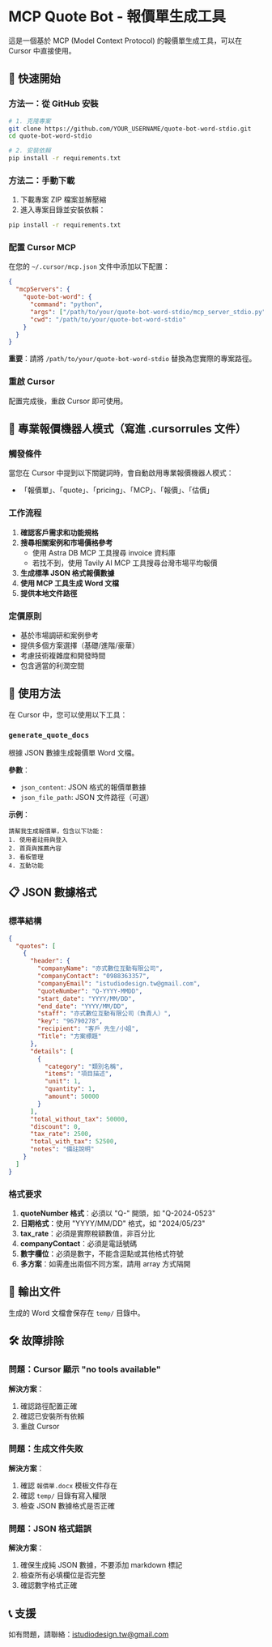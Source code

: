 # MCP Quote Bot - 報價單生成工具

這是一個基於 MCP (Model Context Protocol) 的報價單生成工具，可以在 Cursor 中直接使用。

## 🚀 快速開始

### 方法一：從 GitHub 安裝

```bash
# 1. 克隆專案
git clone https://github.com/YOUR_USERNAME/quote-bot-word-stdio.git
cd quote-bot-word-stdio

# 2. 安裝依賴
pip install -r requirements.txt
```

### 方法二：手動下載

1. 下載專案 ZIP 檔案並解壓縮
2. 進入專案目錄並安裝依賴：
```bash
pip install -r requirements.txt
```

### 配置 Cursor MCP

在您的 `~/.cursor/mcp.json` 文件中添加以下配置：

```json
{
  "mcpServers": {
    "quote-bot-word": {
      "command": "python",
      "args": ["/path/to/your/quote-bot-word-stdio/mcp_server_stdio.py"],
      "cwd": "/path/to/your/quote-bot-word-stdio"
    }
  }
}
```

**重要**：請將 `/path/to/your/quote-bot-word-stdio` 替換為您實際的專案路徑。

### 重啟 Cursor

配置完成後，重啟 Cursor 即可使用。

## 🤖 專業報價機器人模式（寫進 .cursorrules 文件）

### 觸發條件
當您在 Cursor 中提到以下關鍵詞時，會自動啟用專業報價機器人模式：
- 「報價單」、「quote」、「pricing」、「MCP」、「報價」、「估價」

### 工作流程
1. **確認客戶需求和功能規格**
2. **搜尋相關案例和市場價格參考**
   - 使用 Astra DB MCP 工具搜尋 invoice 資料庫
   - 若找不到，使用 Tavily AI MCP 工具搜尋台灣市場平均報價
3. **生成標準 JSON 格式報價數據**
4. **使用 MCP 工具生成 Word 文檔**
5. **提供本地文件路徑**

### 定價原則
- 基於市場調研和案例參考
- 提供多個方案選擇（基礎/進階/豪華）
- 考慮技術複雜度和開發時間
- 包含適當的利潤空間

## 📝 使用方法

在 Cursor 中，您可以使用以下工具：

### `generate_quote_docs`
根據 JSON 數據生成報價單 Word 文檔。

**參數**：
- `json_content`: JSON 格式的報價單數據
- `json_file_path`: JSON 文件路徑（可選）

**示例**：
```
請幫我生成報價單，包含以下功能：
1. 使用者註冊與登入
2. 首頁與推薦內容
3. 看板管理
4. 互動功能
```

## 📋 JSON 數據格式

### 標準結構
```json
{
  "quotes": [
    {
      "header": {
        "companyName": "亦式數位互動有限公司",
        "companyContact": "0988363357",
        "companyEmail": "istudiodesign.tw@gmail.com",
        "quoteNumber": "Q-YYYY-MMDD",
        "start_date": "YYYY/MM/DD",
        "end_date": "YYYY/MM/DD",
        "staff": "亦式數位互動有限公司（負責人）",
        "key": "96790278",
        "recipient": "客戶 先生/小姐",
        "Title": "方案標題"
      },
      "details": [
        {
          "category": "類別名稱",
          "items": "項目描述",
          "unit": 1,
          "quantity": 1,
          "amount": 50000
        }
      ],
      "total_without_tax": 50000,
      "discount": 0,
      "tax_rate": 2500,
      "total_with_tax": 52500,
      "notes": "備註說明"
    }
  ]
}
```

### 格式要求
1. **quoteNumber 格式**：必須以 "Q-" 開頭，如 "Q-2024-0523"
2. **日期格式**：使用 "YYYY/MM/DD" 格式，如 "2024/05/23"
3. **tax_rate**：必須是實際稅額數值，非百分比
4. **companyContact**：必須是電話號碼
5. **數字欄位**：必須是數字，不能含逗點或其他格式符號
6. **多方案**：如需產出兩個不同方案，請用 array 方式隔開

## 📁 輸出文件

生成的 Word 文檔會保存在 `temp/` 目錄中。

## 🛠️ 故障排除

### 問題：Cursor 顯示 "no tools available"
**解決方案**：
1. 確認路徑配置正確
2. 確認已安裝所有依賴
3. 重啟 Cursor

### 問題：生成文件失敗
**解決方案**：
1. 確認 `報價單.docx` 模板文件存在
2. 確認 `temp/` 目錄有寫入權限
3. 檢查 JSON 數據格式是否正確

### 問題：JSON 格式錯誤
**解決方案**：
1. 確保生成純 JSON 數據，不要添加 markdown 標記
2. 檢查所有必填欄位是否完整
3. 確認數字格式正確

## 📞 支援

如有問題，請聯絡：istudiodesign.tw@gmail.com 